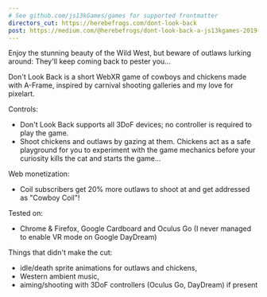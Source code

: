 ```yaml
---
# See github.com/js13kGames/games for supported frontmatter
directors_cut: https://herebefrogs.com/dont-look-back
post: https://medium.com/@herebefrogs/dont-look-back-a-js13kgames-2019-postmortem-a0028d8acef2
---
```

Enjoy the stunning beauty of the Wild West, but beware of outlaws lurking around: They'll keep coming back to pester you...

Don't Look Back is a short WebXR game of cowboys and chickens made with A-Frame, inspired by carnival shooting galleries and my love for pixelart.

Controls:
- Don't Look Back supports all 3DoF devices; no controller is required to play the game.
- Shoot chickens and outlaws by gazing at them. Chickens act as a safe playground for you to experiment with the game mechanics before your curiosity kills the cat and starts the game...

Web monetization:
- Coil subscribers get 20% more outlaws to shoot at and get addressed as "Cowboy Coil"!

Tested on:
- Chrome & Firefox, Google Cardboard and Oculus Go (I never managed to enable VR mode on Google DayDream)

Things that didn't make the cut:
- idle/death sprite animations for outlaws and chickens,
- Western ambient music,
- aiming/shooting with 3DoF controllers (Oculus Go, DayDream) if present